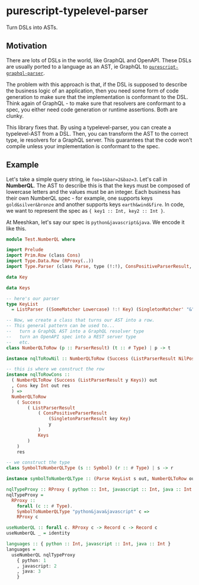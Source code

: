 # purescript-typelevel-parser

Turn DSLs into ASTs.

## Motivation

There are lots of DSLs in the world, like GraphQL and OpenAPI. These DSLs are usually ported to a language as an AST, ie GraphQL to [`purescript-graphql-parser`](https://github.com/meeshkan/purescript-graphql-parser).

The problem with this approach is that, if the DSL is supposed to describe the business logic of an application, then you need some form of code generation to make sure that the implementation is conformant to the DSL. Think again of GraphQL - to make sure that resolvers are conformant to a spec, you either need code generation or runtime assertions. Both are clunky.

This library fixes that. By using a typelevel-parser, you can create a typelevel-AST from a DSL. Then, you can transform the AST to the correct type, ie resolvers for a GraphQL server. This guarantees that the code won't compile unless your implementation is conformant to the spec.

## Example

Let's take a simple query string, ie `foo=1&bar=2&baz=3`. Let's call in **NumberQL**. The AST to describe this is that the keys must be composed of lowercase letters and the values must be an integer. Each business has their own NumberQL spec - for example, one supports keys `gold&silver&bronze` and another supports keys `earth&wind&fire`. In code, we want to represent the spec as `{ key1 :: Int, key2 :: Int }`.

At Meeshkan, let's say our spec is `python&javascript&java`. We encode it like this.

```purescript
module Test.NumberQL where

import Prelude
import Prim.Row (class Cons)
import Type.Data.Row (RProxy(..))
import Type.Parser (class Parse, type (!:!), ConsPositiveParserResult, ListParser, ListParserResult, Lowercase, NilPositiveParserResult, SingletonMatcher', SingletonParserResult, SomeMatcher, Success, kind ParserResult)

data Key

data Keys

-- here's our parser
type KeyList
  = ListParser ((SomeMatcher Lowercase) !:! Key) (SingletonMatcher' "&") Keys

-- Now, we create a class that turns our AST into a row.
-- This general pattern can be used to...
--   turn a GraphQL AST into a GraphQL resolver type
--   turn an OpenAPI spec into a REST server type
--   etc.
class NumberQLToRow (p :: ParserResult) (t :: # Type) | p -> t

instance nqlToRowNil :: NumberQLToRow (Success (ListParserResult NilPositiveParserResult Keys)) res

-- this is where we construct the row
instance nqlToRowCons ::
  ( NumberQLToRow (Success (ListParserResult y Keys)) out
  , Cons key Int out res
  ) =>
  NumberQLToRow
    ( Success
        ( ListParserResult
            ( ConsPositiveParserResult
                (SingletonParserResult key Key)
                y
            )
            Keys
        )
    )
    res

-- we construct the type
class SymbolToNumberQLType (s :: Symbol) (r :: # Type) | s -> r

instance symbolToNumberQLType :: (Parse KeyList s out, NumberQLToRow out r) => SymbolToNumberQLType s r

nqlTypeProxy :: RProxy ( python :: Int, javascript :: Int, java :: Int )
nqlTypeProxy =
  RProxy ::
    forall (c :: # Type).
    SymbolToNumberQLType "python&java&javascript" c =>
    RProxy c

useNumberQL :: forall c. RProxy c -> Record c -> Record c
useNumberQL _ = identity

languages :: { python :: Int, javascript :: Int, java :: Int }
languages =
  useNumberQL nqlTypeProxy
    { python: 1
    , javascript: 2
    , java: 3
    }
```
